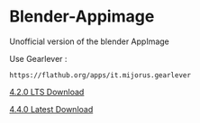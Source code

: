  # Blender-Appimage

Unofficial version of the blender AppImage

Use Gearlever :
```shell
https://flathub.org/apps/it.mijorus.gearlever
```

[4.2.0 LTS Download](https://github.com/Fazzoc/Blender-Appimage/releases/download/BlenderLTS/blender-4.2.0-linux-x64.Appimage)

[4.4.0 Latest Download](https://github.com/Fazzoc/Blender-Appimage/releases/download/BlenderLatest/blender-4.4.0-linux-x64.Appimage)
